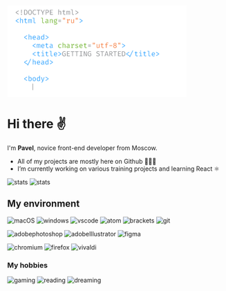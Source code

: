 ![banner](sFlcn-banner.png)

# Hi there ✌

I'm **Pavel**, novice front-end developer from Moscow.

- All of my projects are mostly here on Github 👨🏻‍💻
- I’m currently working on various training projects and learning React ⚛️

![stats](https://github-readme-stats.vercel.app/api?username=sFlcn&hide=stars&show_icons=true&hide_title=true&theme=merko&bg_color=00000000)
![stats](https://github-readme-stats.vercel.app/api/top-langs/?username=sFlcn&exclude_repo=training&langs_count=6&layout=compact&theme=merko&bg_color=00000000)

## My environment

![macOS](https://img.shields.io/badge/macOS-informational?style=for-the-badge&logo=Apple&logoColor=000000&color=eeeeee)
![windows](https://img.shields.io/badge/windows-informational?style=for-the-badge&logo=windows&logoColor=0078d6&color=eeeeee)
![vscode](https://img.shields.io/badge/vs_Code-informational?style=for-the-badge&logo=visualstudiocode&logoColor=007acc&color=eeeeee)
![atom](https://img.shields.io/badge/Atom-informational?style=for-the-badge&logo=Atom&logoColor=66595C&color=eeeeee)
![brackets](https://img.shields.io/badge/brackets-informational?style=for-the-badge&color=eeeeee&logo=data:image/svg+xml;base64,PHN2ZyB4bWxucz0iaHR0cDovL3d3dy53My5vcmcvMjAwMC9zdmciIHZpZXdCb3g9IjAgMCAyNTYgMjU2Ij48cGF0aCBmaWxsPSIjMTE1YTkxIiBkPSJNMjA1IDBINTFBNTEgNTEgMCAwIDAgMCA1MXYxNTRhNTEgNTEgMCAwIDAgNTEgNTFoMTU0YTUxIDUxIDAgMCAwIDUxLTUxVjUxYTUxIDUxIDAgMCAwLTUxLTUxWm0yNyAxODJhMjQgMjQgMCAwIDEtMjQgMjRINDhhMjQgMjQgMCAwIDEtMjQtMjRWNDlhMjQgMjQgMCAwIDEgMjQtMjRoMTYwYTI0IDI0IDAgMCAxIDI0IDI0WiIvPjxwYXRoIGZpbGw9IiMxYzFjMWIiIGQ9Ik01MyAxNzdoNjR2LTMxSDgyVjgyaDM1VjU0SDUzWm04NS0xMjN2MjhoMzZ2NjRoLTM1djMxaDY0VjU0WiIvPjwvc3ZnPg==)
![git](https://img.shields.io/badge/Git-informational?style=for-the-badge&logo=Git&logoColor=f05032&color=eeeeee)

![adobephotoshop](https://img.shields.io/badge/photoshop-informational?style=for-the-badge&logo=adobephotoshop&logoColor=31A8ff&color=eeeeee)
![adobeIllustrator](https://img.shields.io/badge/Illustrator-informational?style=for-the-badge&logo=adobeIllustrator&logoColor=ff9A00&color=eeeeee)
![figma](https://img.shields.io/badge/figma-informational?style=for-the-badge&logo=figma&logoColor=f24e1e&color=eeeeee)

![chromium](https://img.shields.io/badge/chromium-informational?style=for-the-badge&logo=googlechrome&logoColor=4285f4&color=eeeeee)
![firefox](https://img.shields.io/badge/firefox-informational?style=for-the-badge&logo=firefoxbrowser&logoColor=ff7139&color=eeeeee)
![vivaldi](https://img.shields.io/badge/vivaldi-informational?style=for-the-badge&logo=vivaldi&logoColor=ef3939&color=eeeeee)

### My hobbies

![gaming](https://img.shields.io/badge/gaming-informational?style=for-the-badge&logo=Steam&logoColor=777777&color=eeeeee)
![reading](https://img.shields.io/badge/reading-informational?style=for-the-badge&color=eeeeee&logo=data:image/svg+xml;base64%2CPHN2ZyB4bWxucz0iaHR0cDovL3d3dy53My5vcmcvMjAwMC9zdmciIHZpZXdCb3g9IjAgMCAzODYgNDU5Ij48cGF0aCBmaWxsPSIjNzc3IiBkPSJNNTggMzY3aDMxM2ExMiAxMiAwIDAgMCAzLTEgMTIgMTIgMCAwIDAgMTItMTJWMTJhMTIgMTIgMCAwIDAtMTItMTJINThBNTggNTggMCAwIDAgMCA1OHYzNDNhNTggNTggMCAwIDAgNTUgNTggMTEgMTEgMCAwIDAgMiAwaDMxN2ExMiAxMiAwIDAgMCAxMi0xMnYtNDVhMTIgMTIgMCAwIDAtMjQtMXYzNEg1OGEzNCAzNCAwIDAgMS0zNC0zM3YtM2EzNCAzNCAwIDAgMSAzNC0zMlptOS0zMDlhMTIgMTIgMCAwIDEgMjQgMHYyNDZhMTIgMTIgMCAwIDEtMjQgMXYtMVoiLz48L3N2Zz4%3D)
![dreaming](https://img.shields.io/badge/dreaming-informational?style=for-the-badge&color=eeeeee)
